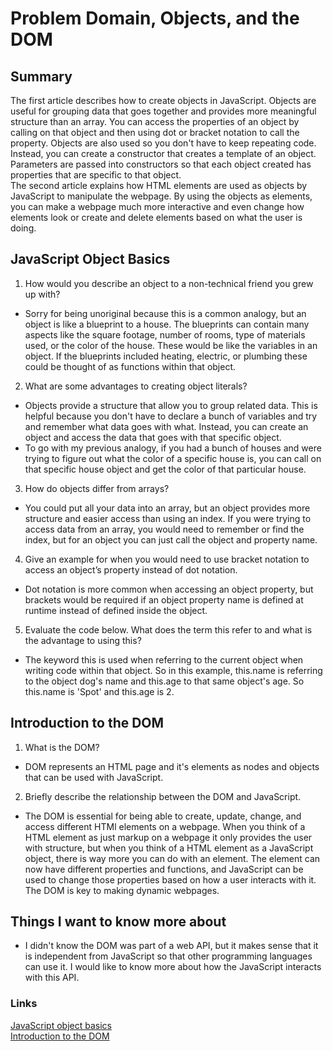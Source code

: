 # Problem Domain, Objects, and the DOM

## Summary
The first article describes how to create objects in JavaScript. Objects are useful for grouping data that goes together and provides more meaningful structure than an array. You can access the properties of an object by calling on that object and then using dot or bracket notation to call the property. Objects are also used so you don't have to keep repeating code. Instead, you can create a constructor that creates a template of an object. Parameters are passed into constructors so that each object created has properties that are specific to that object.
\
The second article explains how HTML elements are used as objects by JavaScript to manipulate the webpage. By using the objects as elements, you can make a webpage much more interactive and even change how elements look or create and delete elements based on what the user is doing.



## JavaScript Object Basics

1. How would you describe an object to a non-technical friend you grew up with?
- Sorry for being unoriginal because this is a common analogy, but an object is like a blueprint to a house. The blueprints can contain many aspects like the square footage, number of rooms, type of materials used, or the color of the house. These would be like the variables in an object. If the blueprints included heating, electric, or plumbing these could be thought of as functions within that object.

2. What are some advantages to creating object literals?
- Objects provide a structure that allow you to group related data. This is helpful because you don't have to declare a bunch of variables and try and remember what data goes with what. Instead, you can create an object and access the data that goes with that specific object.
- To go with my previous analogy, if you had a bunch of houses and were trying to figure out what the color of a specific house is, you can call on that specific house object and get the color of that particular house.

3. How do objects differ from arrays?
- You could put all your data into an array, but an object provides more structure and easier access than using an index. If you were trying to access data from an array, you would need to remember or find the index, but for an object you can just call the object and property name.

4. Give an example for when you would need to use bracket notation to access an object’s property instead of dot notation.
- Dot notation is more common when accessing an object property, but brackets would be required if an object property name is defined at runtime instead of defined inside the object.

5. Evaluate the code below. What does the term this refer to and what is the advantage to using this?
- The keyword this is used when referring to the current object when writing code within that object. So in this example, this.name is referring to the object dog's name and this.age to that same object's age. So this.name is 'Spot' and this.age is 2.

## Introduction to the DOM
1. What is the DOM?
- DOM represents an HTML page and it's elements as nodes and objects that can be used with JavaScript.
2. Briefly describe the relationship between the DOM and JavaScript.
- The DOM is essential for being able to create, update, change, and access different HTMl elements on a webpage. When you think of a HTML element as just markup on a webpage it only provides the user with structure, but when you think of a HTML element as a JavaScript object, there is way more you can do with an element. The element can now have different properties and functions, and JavaScript can be used to change those properties based on how a user interacts with it. The DOM is key to making dynamic webpages.

## Things I want to know more about
- I didn't know the DOM was part of a web API, but it makes sense that it is independent from JavaScript so that other programming languages can use it. I would like to know more about how the JavaScript interacts with this API.

### Links
[JavaScript object basics](https://developer.mozilla.org/en-US/docs/Learn/JavaScript/Objects/Basics)
\
[Introduction to the DOM](https://developer.mozilla.org/en-US/docs/Web/API/Document_Object_Model/Introduction)
